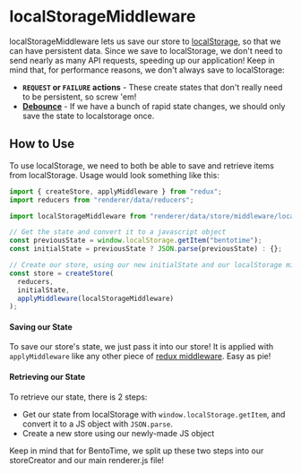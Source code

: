 localStorageMiddleware
======================
localStorageMiddleware lets us save our store to [localStorage](https://developer.mozilla.org/en-US/docs/Web/API/Window/localStorage), so that we can have persistent data. Since we save to localStorage, we don't need to send nearly as many API requests, speeding up our application! Keep in mind that, for performance reasons, we don't always save to localStorage:

 - **`REQUEST` or `FAILURE` actions** - These create states that don't really need to be persistent, so screw 'em!
 - **[Debounce](https://lodash.com/docs#debounce)** - If we have a bunch of rapid state changes, we should only save the state to localstorage once.

How to Use
----------
To use localStorage, we need to both be able to save and retrieve items from localStorage. Usage would look something like this:
```js
import { createStore, applyMiddleware } from "redux";
import reducers from "renderer/data/reducers";

import localStorageMiddleware from "renderer/data/store/middleware/localStorageMiddleware";

// Get the state and convert it to a javascript object
const previousState = window.localStorage.getItem("bentotime");
const initialState = previousState ? JSON.parse(previousState) : {};

// Create our store, using our new initialState and our localStorage middleware
const store = createStore(
  reducers,
  initialState,
  applyMiddleware(localStorageMiddleware)
);
```

#### Saving our State
To save our store's state, we just pass it into our store! It is applied with `applyMiddleware` like any other piece of [redux middleware](http://redux.js.org/docs/advanced/Middleware.html). Easy as pie!

#### Retrieving our State
To retrieve our state, there is 2 steps:
 - Get our state from localStorage with `window.localStorage.getItem`, and convert it to a JS object with `JSON.parse`.
 - Create a new store using our newly-made JS object

Keep in mind that for BentoTime, we split up these two steps into our storeCreator and our main renderer.js file!
